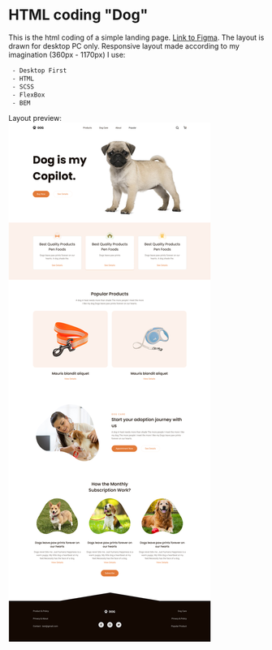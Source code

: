 # HTML coding "Dog"

This is the html coding of a simple landing page.
[Link to Figma](https://www.figma.com/file/NorbYVUECb6Z42nTs7Ii3B/Dog-Layout?node-id=6468%3A41&t=aACBEORWD1zZIbUc-1).
The layout is drawn for desktop PC only.
Responsive layout made according to my imagination (360px - 1170px)
I use:

     - Desktop First
     - HTML
     - SCSS
     - FlexBox 
     - BEM

Layout preview:
![preview-layout.jpg](./preview-layout.jpg)